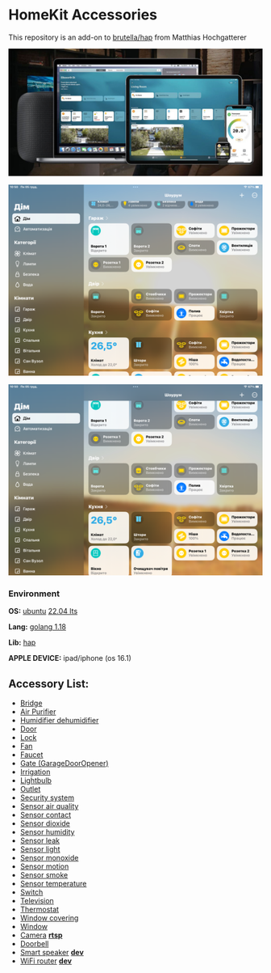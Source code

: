 # HomeKit Accessories
This repository is an add-on to [brutella/hap](https://github.com/brutella/hap) from Matthias Hochgatterer 

![](https://github.com/xxandev/homekit/blob/main/gallery/homekit.jpg)

![](https://github.com/xxandev/homekit/blob/main/gallery/homekit_1.png)

![](https://github.com/xxandev/homekit/blob/main/gallery/homekit_2.png)


### Environment

**OS:** [ubuntu](https://ubuntu.com/) [22.04 lts](https://ubuntu.com/download/desktop/thank-you?version=22.04&architecture=amd64)

**Lang:** [golang 1.18](https://golang.org/)

**Lib:** [hap](https://github.com/brutella/hap)

**APPLE DEVICE:** ipad/iphone (os 16.1)

## Accessory List:
- [Bridge](https://github.com/xxandev/homekit/tree/main/example/_bridge)
- [Air Purifier](https://github.com/xxandev/homekit/tree/main/example/air_purifier)
- [Humidifier dehumidifier](https://github.com/xxandev/homekit/tree/main/example/humidifier_dehumidifier)
- [Door](https://github.com/xxandev/homekit/tree/main/example/door)
- [Lock](https://github.com/xxandev/homekit/tree/main/example/lock)
- [Fan](https://github.com/xxandev/homekit/tree/main/example/fan_rs)
- [Faucet](https://github.com/xxandev/homekit/tree/main/example/faucet)
- [Gate (GarageDoorOpener)](https://github.com/xxandev/homekit/tree/main/example/gate)
- [Irrigation](https://github.com/xxandev/homekit/tree/main/example/irrigation)
- [Lightbulb](https://github.com/xxandev/homekit/tree/main/example/lightbulb_colored)
- [Outlet](https://github.com/xxandev/homekit/tree/main/example/outlet)
- [Security system](https://github.com/xxandev/homekit/tree/main/example/security_system)
- [Sensor air quality](https://github.com/xxandev/homekit/tree/main/example/sensor_air_quality)
- [Sensor contact](https://github.com/xxandev/homekit/tree/main/example/sensor_contact)
- [Sensor dioxide](https://github.com/xxandev/homekit/tree/main/example/sensor_dioxide)
- [Sensor humidity](https://github.com/xxandev/homekit/tree/main/example/sensor_humidity)
- [Sensor leak](https://github.com/xxandev/homekit/tree/main/example/sensor_leak)
- [Sensor light](https://github.com/xxandev/homekit/tree/main/example/sensor_light)
- [Sensor monoxide](https://github.com/xxandev/homekit/tree/main/example/sensor_monaxide)
- [Sensor motion](https://github.com/xxandev/homekit/tree/main/example/sensor_motion)
- [Sensor smoke](https://github.com/xxandev/homekit/tree/main/example/sensor_smoke)
- [Sensor temperature](https://github.com/xxandev/homekit/tree/main/example/sensor_temp)
- [Switch](https://github.com/xxandev/homekit/tree/main/example/switch)
- [Television](https://github.com/xxandev/homekit/tree/main/example/television)
- [Thermostat](https://github.com/xxandev/homekit/tree/main/example/thermostat_climate)
- [Window covering](https://github.com/xxandev/homekit/tree/main/example/window_covering)
- [Window](https://github.com/xxandev/homekit/tree/main/example/window)
- [Camera](https://github.com/brutella/hkcam) [**rtsp**](https://github.com/dbarrosop/hkcam/tree/rtsp)
- [Doorbell](https://github.com/ra1nb0w/hkdoorbell)
- [Smart speaker](https://github.com/xxandev/homekit/tree/main/example/smart_speaker) [**dev**](https://github.com/homebridge/HAP-NodeJS/blob/master/src/accessories/SmartSpeaker_accessory.ts)
- [WiFi router](https://github.com/xxandev/homekit/tree/main/example/wifi_router) [**dev**](https://github.com/homebridge/HAP-NodeJS/blob/master/src/accessories/Wi-FiRouter_accessory.ts)
